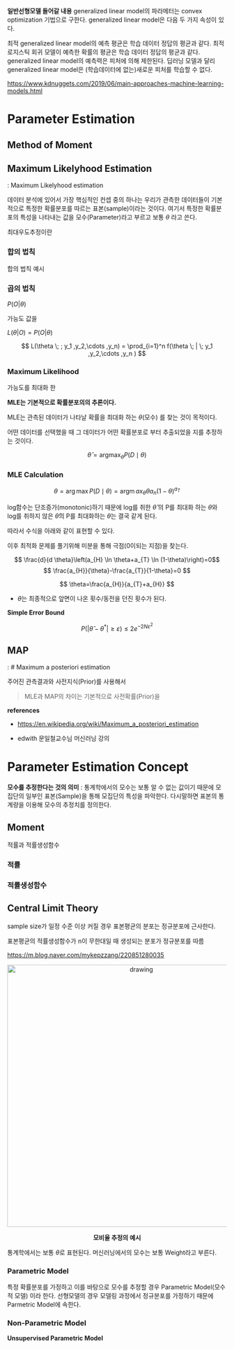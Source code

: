 

**일반선형모델 들어갈 내용**
generalized linear model의 파라메터는 convex optimization 기법으로 구한다. generalized linear model은 다음 두 가지 속성이 있다.

최적 generalized linear model의 예측 평균은 학습 데이터 정답의 평균과 같다.
최적 로지스틱 회귀 모델이 예측한 확률의 평균은 학습 데이터 정답의 평균과 같다.
generalized linear model의 예측력은 피처에 의해 제한된다. 딥러닝 모델과 달리 generalized linear model은 (학습데이터에 없는)새로운 피처를 학습할 수 없다.

https://www.kdnuggets.com/2019/06/main-approaches-machine-learning-models.html



# Parameter Estimation

## Method of Moment

## Maximum Likelyhood Estimation

: Maximum Likelyhood estimation

데이터 분석에 있어서 가장 핵심적인 컨셉 중의 하나는 우리가 관측한 데이터들이 기본적으로 특정한 확률분포를 따르는 표본(sample)이라는 것이다.
여기서 특정한 확률분포의 특성을 나타내는 값을 모수(Parameter)라고 부르고 보통 $\theta$ 라고 쓴다.

최대우도추정이란 

### 합의 법칙

합의 법칙 예시

### 곱의 법칙

$P(O|\theta)$

가능도 값을

$L(\theta|O) = P(O|\theta)$

$$
L(\theta \; ; y_1 ,y_2,\cdots ,y_n) = \prod_{i=1}^n f(\theta \; | \; y_1 ,y_2,\cdots ,y_n )
$$

### Maximum Likelihood

가능도를 최대화 한

**MLE는 기본적으로 확률분포의의 추론이다.**

MLE는 관측된 데이터가 나타날 확률을 최대화 하는 $\theta$(모수) 를 찾는 것이 목적이다.

어떤 데이터를 선택했을 때 그 데이터가 어떤 확률분포로 부터 추출되었을 지를 추정하는 것이다.

$$
\widehat{\theta}=\operatorname{argmax}_{\theta} P(D \mid \theta)
$$

### MLE Calculation

$$
\theta=\arg \max P(D \mid \theta)=\operatorname{argm} a x_{\theta} \theta a_{n}(1-\theta)^{a_{T}}
$$

log함수는 단조증가(monotonic)하기 때문에 log를 취한 $\widehat{\theta}$ 의 P를 최대화 하는 $\theta$와 log를 취하지 않은 $\widehat{\theta}$의 P를 최대화하는 $\theta$는 결국 같게 된다.

따라서 수식을 아래와 같이 표현할 수 있다.

이후 최적화 문제를 풀기위해 미분을 통해 극점(0이되는 지점)을 찾는다.

$$
\frac{d}{d \theta}\left(a_{H} \ln \theta+a_{T} \ln (1-\theta)\right)=0$$ $$ \frac{a_{H}}{\theta}-\frac{a_{T}}{1-\theta}=0
$$

$$
\theta=\frac{a_{H}}{a_{T}+a_{H}}
$$

- $\theta$는 최종적으로 앞면이 나온 횟수/동전을 던진 횟수가 된다.

**Simple Error Bound**

$$
P\left(\left|\hat{\theta}-\theta^{*}\right| \geq \varepsilon\right) \leq 2 e^{-2 N \varepsilon^{2}}
$$

## MAP

: # Maximum a posteriori estimation

주어진 관측결과와 사전지식(Prior)를 사용해서 

> MLE과 MAP의 차이는 기본적으로 사전확률(Prior)을 

**references**

- https://en.wikipedia.org/wiki/Maximum_a_posteriori_estimation

- edwith 문일철교수님 머신러닝 강의





# Parameter Estimation Concept

**모수를 추정한다는 것의 의미**
: 통계학에서의 모수는 보통 알 수 없는 값이기 때문에 모집단의 일부인 표본(Sample)을 통해 모집단의 특성을 파악한다. 다시말하면 표본의 통계량을 이용해 모수의 추정치를 정의한다.

## Moment

적률과 적률생성함수

### 적률

### 적률생성함수

## Central Limit Theory

sample size가 일정 수준 이상 커질 경우 표본평균의 분포는 정규분포에 근사한다.

표본평균의 적률생성함수가 n이 무한대일 때 생성되는 분포가 정규분포를 따름

https://m.blog.naver.com/mykepzzang/220851280035



<p align="center">
<img src="https://datasciencebook.ca/img/population_vs_sample.png" alt="drawing" width="600"/>
</p>

<center><b>모비율 추정의 예시</b></center>

통계학에서는 보통 $\theta$로 표현된다.
머신러닝에서의 모수는 보통 Weight라고 부른다.

### Parametric Model

특정 확률분포를 가정하고 이를 바탕으로 모수를 추정할 경우 Parametric Model(모수적 모델) 이라 한다.
선형모델의 경우 모델링 과정에서 정규분포를 가정하기 때문에 Parmetric  Model에 속한다.

### Non-Parametric Model

**Unsupervised Parametric Model**